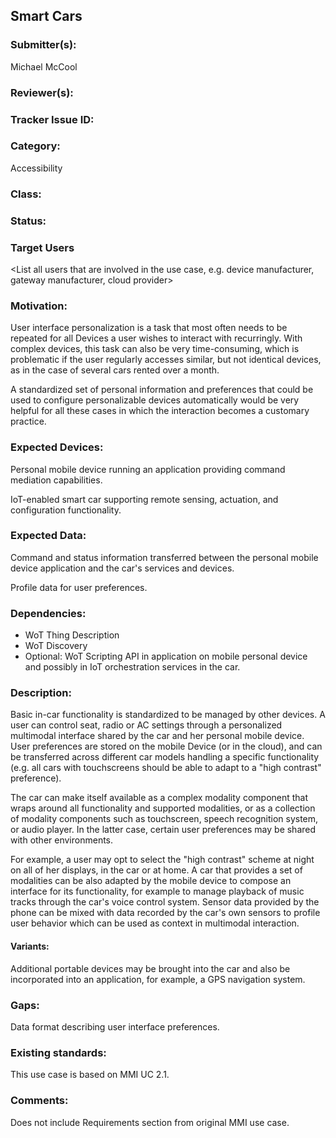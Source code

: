 ## Smart Cars

### Submitter(s): 

Michael McCool

### Reviewer(s):

<Suggest reviewers>

### Tracker Issue ID:

<please leave blank>

### Category:

Accessibility

### Class:

<please leave blank>

### Status:

<please leave blank>

### Target Users

<List all users that are involved in the use case, e.g. device manufacturer, gateway manufacturer, cloud provider>

### Motivation:

User interface personalization is a task that most often needs to be repeated
for all Devices a user wishes to interact with recurringly.
With complex devices,
this task can also be very time-consuming,
which is problematic if the user regularly accesses similar,
but not identical devices, as in the case of several cars rented over a month.

A standardized set of personal information and preferences that could be used
to configure personalizable devices automatically would be very helpful for all
these cases in which the interaction becomes a customary practice.

### Expected Devices:

Personal mobile device running an application providing command
mediation capabilities.

IoT-enabled smart car supporting
remote sensing, actuation, and configuration functionality.

### Expected Data:

Command and status information transferred between the personal mobile device
application and the car's services and devices.

Profile data for user preferences.

### Dependencies:

- WoT Thing Description
- WoT Discovery
- Optional: WoT Scripting API in application on mobile personal device and possibly
  in IoT orchestration services in the car.

### Description:

Basic in-car functionality is standardized to be managed by other devices.
A user can control seat, radio or AC settings through a personalized multimodal interface
shared by the car and her personal mobile device.
User preferences are stored on the mobile Device (or in the cloud),
and can be transferred across different car models handling a specific functionality
(e.g. all cars with touchscreens should be able to adapt to a "high contrast" preference).

The car can make itself available as a complex modality component that wraps around all
functionality and supported modalities,
or as a collection of modality components such as touchscreen, speech recognition system,
or audio player.
In the latter case,
certain user preferences may be shared with other environments.

For example,
a user may opt to select the "high contrast" scheme at night on all of her displays,
in the car or at home.
A car that provides a set of modalities can be also adapted by the mobile device
to compose an interface for its functionality,
for example to manage playback of music tracks through the car's voice control system.
Sensor data provided by the phone can be mixed with data recorded by the car's own sensors
to profile user behavior which can be used as context in multimodal interaction.

#### Variants:

Additional portable devices may be brought into the car and also be
incorporated into an application, for example, a GPS navigation system.

### Gaps:

Data format describing user interface preferences.

### Existing standards:

This use case is based on MMI UC 2.1.

### Comments:

Does not include Requirements section from original MMI use case.
